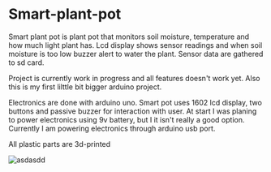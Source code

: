 # Smart-plant-pot

Smart plant pot is plant pot that monitors soil moisture, temperature and how much light plant has. 
Lcd display shows sensor readings and when soil moisture is too low buzzer alert to water the plant.
Sensor data are gathered to sd card.

Project is currently work in progress and all features doesn't work yet.
Also this is my first lilttle bit bigger arduino project.

Electronics are done with arduino uno. 
Smart pot uses 1602 lcd display, two buttons and passive buzzer for interaction with user. 
At start I was planing to power electronics using 9v battery, but I it isn't really a good option. 
Currently I am powering electronics through arduino usb port.

All plastic parts are 3d-printed

![asdasdd](https://github.com/matluuk/Smart-plant-pot/blob/main/images/SAM_4160.JPG)
